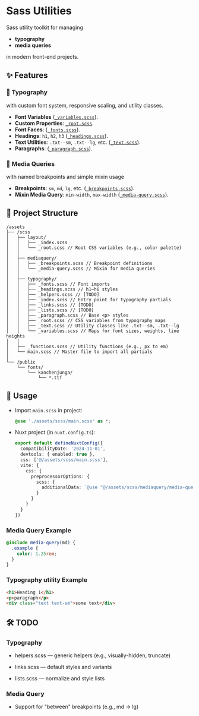 # Sass Utilities

Sass utility toolkit for managing

- **typography**
- **media queries** 

in modern front-end projects.

## ✨ Features

### 📐 **Typography** 

with custom font system, responsive scaling, and utility classes.

- **Font Variables** ([`_variables.scss`](assets/scss/typography/_variables.scss)).
- **Custom Properties**: [`_root.scss`](assets/scss/typography/_root.scss).
- **Font Faces**: ([`_fonts.scss`](assets/scss/typography/_fonts.scss)).
- **Headings**: `h1`, `h2`, `h3` ([`_headings.scss`](assets/scss/typography/_headings.scss)).
- **Text Utilities**: `.txt--sm`, `.txt--lg`, etc. ([`_text.scss`](assets/scss/typography/_text.scss)).
- **Paragraphs**: ([`_paragraph.scss`](assets/scss/typography/_paragraph.scss)).
 

### 📱 **Media Queries** 

with named breakpoints and simple mixin usage

- **Breakpoints**: `sm`, `md`, `lg`, etc. ([`_breakpoints.scss`](assets/scss/mediaquery/_breakpoints.scss)).
- **Mixin Media Query**: `min-width`, `max-width` ([`_media-query.scss`](assets/scss/mediaquery/_media-query.scss)).

## 📁 Project Structure
```
/assets
├── /scss
│   ├── layout/
│   │   ├── _index.scss
│   │   └── _root.scss // Root CSS variables (e.g., color palette)
│   │
│   ├── mediaquery/
│   │   ├── _breakpoints.scss // Breakpoint definitions
│   │   └── _media-query.scss // Mixin for media queries
│   │
│   ├── typography/
│   │   ├── _fonts.scss // Font imports
│   │   ├── _headings.scss // h1–h6 styles
│   │   ├── _helpers.scss // [TODO]
│   │   ├── _index.scss // Entry point for typography partials
│   │   ├── _links.scss // [TODO]
│   │   ├── _lists.scss // [TODO]
│   │   ├── _paragraph.scss // Base <p> styles
│   │   ├── _root.scss // CSS variables from typography maps
│   │   ├── _text.scss // Utility classes like .txt--sm, .txt--lg
│   │   └── _variables.scss // Maps for font sizes, weights, line heights
│   │
│   ├── _functions.scss // Utility functions (e.g., px to em)
│   └── main.scss // Master file to import all partials
│
└── /public
    └── fonts/
        └── kanchenjunga/
            └── *.ttf
```

## 🧠 Usage

- Import `main.scss` in project:
  ```scss
  @use './assets/scss/main.scss' as *;
  ```

- Nuxt project (in `nuxt.config.ts`):
  ```ts
  export default defineNuxtConfig({
    compatibilityDate: '2024-11-01',
    devtools: { enabled: true },
    css: ['@/assets/scss/main.scss'],
    vite: {
      css: {
        preprocessorOptions: {
          scss: {
            additionalData: `@use "@/assets/scss/mediaquery/media-query" as *;`
          }
        }
      }
    }
  })
  ```

### Media Query Example

```scss
@include media-query(md) {
  .example {
    color: 1.25rem;
  }
}
```

### Typography utility Example

```html
<h1>Heading 1</h1>
<p>paragraph</p>
<div class="text text-sm">some text</div>
```

## 🛠️ TODO

### Typography
- helpers.scss — generic helpers (e.g., visually-hidden, truncate)

- links.scss — default styles and variants

- lists.scss — normalize and style lists

### Media Query
- Support for "between" breakpoints (e.g., md → lg)